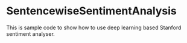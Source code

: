 # SentencewiseSentimentAnalysis
This is sample code to show how to use deep learning based Stanford sentiment analyser.
